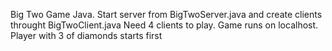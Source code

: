 Big Two Game Java.
Start server from BigTwoServer.java and create clients throught BigTwoClient.java
Need 4 clients to play. Game runs on localhost.
Player with 3 of diamonds starts first
